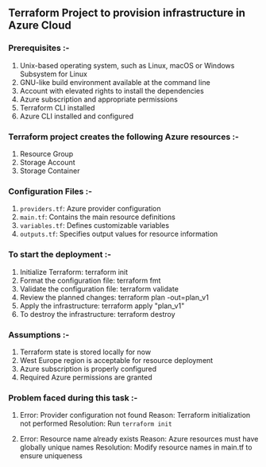 ## Terraform Project to provision infrastructure in Azure Cloud

### Prerequisites :-

1. Unix-based operating system, such as Linux, macOS or Windows Subsystem for Linux
2. GNU-like build environment available at the command line
3. Account with elevated rights to install the dependencies
4. Azure subscription and appropriate permissions
5. Terraform CLI installed
6. Azure CLI installed and configured

### Terraform project creates the following Azure resources :-

1. Resource Group
2. Storage Account
3. Storage Container

### Configuration Files :-

1. `providers.tf`: Azure provider configuration
2. `main.tf`: Contains the main resource definitions
3. `variables.tf`: Defines customizable variables
4. `outputs.tf`: Specifies output values for resource information

### To start the deployment :-

1. Initialize Terraform: terraform init
2. Format the configuration file: terraform fmt
3. Validate the configuration file: terraform validate
2. Review the planned changes: terraform plan -out=plan_v1
3. Apply the infrastructure: terraform apply "plan_v1"
4. To destroy the infrastructure: terraform destroy

### Assumptions :-

1. Terraform state is stored locally for now
2. West Europe region is acceptable for resource deployment
3. Azure subscription is properly configured
4. Required Azure permissions are granted

### Problem faced during this task :-

1. Error: Provider configuration not found
   Reason: Terraform initialization not performed
   Resolution: Run `terraform init`
   
2. Error: Resource name already exists
   Reason: Azure resources must have globally unique names
   Resolution: Modify resource names in main.tf to ensure uniqueness

